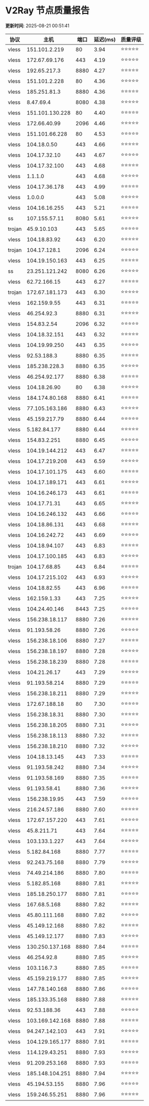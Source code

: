 # V2Ray 节点质量报告

**更新时间**: 2025-08-21 00:51:41

| 协议 | 主机 | 端口 | 延迟(ms) | 质量评级 |
|------|------|------|----------|----------|
| vless | 151.101.2.219 | 80 | 3.94 | ⭐️⭐️⭐️⭐️⭐️ |
| vless | 172.67.69.176 | 443 | 4.19 | ⭐️⭐️⭐️⭐️⭐️ |
| vless | 192.65.217.3 | 8880 | 4.27 | ⭐️⭐️⭐️⭐️⭐️ |
| vless | 151.101.2.228 | 80 | 4.36 | ⭐️⭐️⭐️⭐️⭐️ |
| vless | 185.251.81.3 | 8880 | 4.36 | ⭐️⭐️⭐️⭐️⭐️ |
| vless | 8.47.69.4 | 8080 | 4.38 | ⭐️⭐️⭐️⭐️⭐️ |
| vless | 151.101.130.228 | 80 | 4.40 | ⭐️⭐️⭐️⭐️⭐️ |
| vless | 172.66.40.99 | 2096 | 4.46 | ⭐️⭐️⭐️⭐️⭐️ |
| vless | 151.101.66.228 | 80 | 4.53 | ⭐️⭐️⭐️⭐️⭐️ |
| vless | 104.18.0.50 | 443 | 4.66 | ⭐️⭐️⭐️⭐️⭐️ |
| vless | 104.17.32.10 | 443 | 4.67 | ⭐️⭐️⭐️⭐️⭐️ |
| vless | 104.17.32.100 | 443 | 4.68 | ⭐️⭐️⭐️⭐️⭐️ |
| vless | 1.1.1.0 | 443 | 4.68 | ⭐️⭐️⭐️⭐️⭐️ |
| vless | 104.17.36.178 | 443 | 4.99 | ⭐️⭐️⭐️⭐️⭐️ |
| vless | 1.0.0.0 | 443 | 5.08 | ⭐️⭐️⭐️⭐️⭐️ |
| vless | 104.16.16.255 | 443 | 5.21 | ⭐️⭐️⭐️⭐️⭐️ |
| ss | 107.155.57.11 | 8080 | 5.61 | ⭐️⭐️⭐️⭐️⭐️ |
| trojan | 45.9.10.103 | 443 | 5.65 | ⭐️⭐️⭐️⭐️⭐️ |
| vless | 104.18.83.92 | 443 | 6.20 | ⭐️⭐️⭐️⭐️⭐️ |
| trojan | 104.17.128.1 | 2096 | 6.24 | ⭐️⭐️⭐️⭐️⭐️ |
| vless | 104.19.150.163 | 443 | 6.25 | ⭐️⭐️⭐️⭐️⭐️ |
| ss | 23.251.121.242 | 8080 | 6.26 | ⭐️⭐️⭐️⭐️⭐️ |
| vless | 62.72.166.15 | 443 | 6.27 | ⭐️⭐️⭐️⭐️⭐️ |
| trojan | 172.67.181.173 | 443 | 6.30 | ⭐️⭐️⭐️⭐️⭐️ |
| vless | 162.159.9.55 | 443 | 6.31 | ⭐️⭐️⭐️⭐️⭐️ |
| vless | 46.254.92.3 | 8880 | 6.31 | ⭐️⭐️⭐️⭐️⭐️ |
| vless | 154.83.2.54 | 2096 | 6.32 | ⭐️⭐️⭐️⭐️⭐️ |
| vless | 104.18.32.151 | 443 | 6.32 | ⭐️⭐️⭐️⭐️⭐️ |
| vless | 104.19.99.250 | 443 | 6.35 | ⭐️⭐️⭐️⭐️⭐️ |
| vless | 92.53.188.3 | 8880 | 6.35 | ⭐️⭐️⭐️⭐️⭐️ |
| vless | 185.238.228.3 | 8880 | 6.35 | ⭐️⭐️⭐️⭐️⭐️ |
| vless | 46.254.92.177 | 8880 | 6.38 | ⭐️⭐️⭐️⭐️⭐️ |
| vless | 104.18.26.90 | 80 | 6.38 | ⭐️⭐️⭐️⭐️⭐️ |
| vless | 184.174.80.168 | 8880 | 6.41 | ⭐️⭐️⭐️⭐️⭐️ |
| vless | 77.105.163.186 | 8880 | 6.43 | ⭐️⭐️⭐️⭐️⭐️ |
| vless | 45.159.217.79 | 8880 | 6.44 | ⭐️⭐️⭐️⭐️⭐️ |
| vless | 5.182.84.177 | 8880 | 6.44 | ⭐️⭐️⭐️⭐️⭐️ |
| vless | 154.83.2.251 | 8880 | 6.45 | ⭐️⭐️⭐️⭐️⭐️ |
| vless | 104.19.144.212 | 443 | 6.47 | ⭐️⭐️⭐️⭐️⭐️ |
| vless | 104.17.219.208 | 443 | 6.59 | ⭐️⭐️⭐️⭐️⭐️ |
| vless | 104.17.101.175 | 443 | 6.60 | ⭐️⭐️⭐️⭐️⭐️ |
| vless | 104.17.189.171 | 443 | 6.61 | ⭐️⭐️⭐️⭐️⭐️ |
| vless | 104.16.246.173 | 443 | 6.61 | ⭐️⭐️⭐️⭐️⭐️ |
| vless | 104.17.71.31 | 443 | 6.65 | ⭐️⭐️⭐️⭐️⭐️ |
| vless | 104.16.246.132 | 443 | 6.66 | ⭐️⭐️⭐️⭐️⭐️ |
| vless | 104.18.86.131 | 443 | 6.68 | ⭐️⭐️⭐️⭐️⭐️ |
| vless | 104.16.242.72 | 443 | 6.69 | ⭐️⭐️⭐️⭐️⭐️ |
| vless | 104.18.94.107 | 443 | 6.83 | ⭐️⭐️⭐️⭐️⭐️ |
| vless | 104.17.100.185 | 443 | 6.83 | ⭐️⭐️⭐️⭐️⭐️ |
| trojan | 104.17.68.85 | 443 | 6.84 | ⭐️⭐️⭐️⭐️⭐️ |
| vless | 104.17.215.102 | 443 | 6.93 | ⭐️⭐️⭐️⭐️⭐️ |
| vless | 104.18.82.55 | 443 | 6.96 | ⭐️⭐️⭐️⭐️⭐️ |
| vless | 162.159.1.33 | 443 | 7.25 | ⭐️⭐️⭐️⭐️⭐️ |
| vless | 104.24.40.146 | 8443 | 7.25 | ⭐️⭐️⭐️⭐️⭐️ |
| vless | 156.238.18.117 | 8880 | 7.26 | ⭐️⭐️⭐️⭐️⭐️ |
| vless | 91.193.58.26 | 8880 | 7.26 | ⭐️⭐️⭐️⭐️⭐️ |
| vless | 156.238.18.106 | 8880 | 7.27 | ⭐️⭐️⭐️⭐️⭐️ |
| vless | 156.238.18.197 | 8880 | 7.28 | ⭐️⭐️⭐️⭐️⭐️ |
| vless | 156.238.18.239 | 8880 | 7.28 | ⭐️⭐️⭐️⭐️⭐️ |
| vless | 104.21.26.17 | 443 | 7.29 | ⭐️⭐️⭐️⭐️⭐️ |
| vless | 91.193.58.214 | 8880 | 7.29 | ⭐️⭐️⭐️⭐️⭐️ |
| vless | 156.238.18.211 | 8880 | 7.29 | ⭐️⭐️⭐️⭐️⭐️ |
| vless | 172.67.188.18 | 80 | 7.30 | ⭐️⭐️⭐️⭐️⭐️ |
| vless | 156.238.18.31 | 8880 | 7.30 | ⭐️⭐️⭐️⭐️⭐️ |
| vless | 156.238.18.205 | 8880 | 7.31 | ⭐️⭐️⭐️⭐️⭐️ |
| vless | 156.238.18.113 | 8880 | 7.32 | ⭐️⭐️⭐️⭐️⭐️ |
| vless | 156.238.18.210 | 8880 | 7.32 | ⭐️⭐️⭐️⭐️⭐️ |
| vless | 104.18.13.145 | 443 | 7.33 | ⭐️⭐️⭐️⭐️⭐️ |
| vless | 91.193.58.242 | 8880 | 7.34 | ⭐️⭐️⭐️⭐️⭐️ |
| vless | 91.193.58.169 | 8880 | 7.35 | ⭐️⭐️⭐️⭐️⭐️ |
| vless | 91.193.58.41 | 8880 | 7.36 | ⭐️⭐️⭐️⭐️⭐️ |
| vless | 156.238.19.95 | 443 | 7.59 | ⭐️⭐️⭐️⭐️⭐️ |
| vless | 216.24.57.186 | 8880 | 7.60 | ⭐️⭐️⭐️⭐️⭐️ |
| vless | 172.67.157.220 | 443 | 7.61 | ⭐️⭐️⭐️⭐️⭐️ |
| vless | 45.8.211.71 | 443 | 7.64 | ⭐️⭐️⭐️⭐️⭐️ |
| vless | 103.133.1.227 | 443 | 7.64 | ⭐️⭐️⭐️⭐️⭐️ |
| vless | 5.182.84.168 | 8880 | 7.77 | ⭐️⭐️⭐️⭐️⭐️ |
| vless | 92.243.75.168 | 8880 | 7.79 | ⭐️⭐️⭐️⭐️⭐️ |
| vless | 74.49.214.186 | 8880 | 7.80 | ⭐️⭐️⭐️⭐️⭐️ |
| vless | 5.182.85.168 | 8880 | 7.81 | ⭐️⭐️⭐️⭐️⭐️ |
| vless | 185.18.250.177 | 8880 | 7.81 | ⭐️⭐️⭐️⭐️⭐️ |
| vless | 167.68.5.168 | 8880 | 7.82 | ⭐️⭐️⭐️⭐️⭐️ |
| vless | 45.80.111.168 | 8880 | 7.82 | ⭐️⭐️⭐️⭐️⭐️ |
| vless | 45.149.12.168 | 8880 | 7.82 | ⭐️⭐️⭐️⭐️⭐️ |
| vless | 45.149.12.177 | 8880 | 7.83 | ⭐️⭐️⭐️⭐️⭐️ |
| vless | 130.250.137.168 | 8880 | 7.84 | ⭐️⭐️⭐️⭐️⭐️ |
| vless | 46.254.92.8 | 8880 | 7.85 | ⭐️⭐️⭐️⭐️⭐️ |
| vless | 103.116.7.3 | 8880 | 7.85 | ⭐️⭐️⭐️⭐️⭐️ |
| vless | 45.159.219.177 | 8880 | 7.85 | ⭐️⭐️⭐️⭐️⭐️ |
| vless | 147.78.140.168 | 8880 | 7.86 | ⭐️⭐️⭐️⭐️⭐️ |
| vless | 185.133.35.168 | 8880 | 7.88 | ⭐️⭐️⭐️⭐️⭐️ |
| vless | 92.53.188.36 | 443 | 7.88 | ⭐️⭐️⭐️⭐️⭐️ |
| vless | 103.169.142.168 | 8880 | 7.88 | ⭐️⭐️⭐️⭐️⭐️ |
| vless | 94.247.142.103 | 443 | 7.91 | ⭐️⭐️⭐️⭐️⭐️ |
| vless | 104.129.165.177 | 8880 | 7.91 | ⭐️⭐️⭐️⭐️⭐️ |
| vless | 114.129.43.251 | 8880 | 7.93 | ⭐️⭐️⭐️⭐️⭐️ |
| vless | 91.209.253.168 | 8880 | 7.93 | ⭐️⭐️⭐️⭐️⭐️ |
| vless | 185.148.104.251 | 8880 | 7.94 | ⭐️⭐️⭐️⭐️⭐️ |
| vless | 45.194.53.155 | 8880 | 7.96 | ⭐️⭐️⭐️⭐️⭐️ |
| vless | 159.246.55.251 | 8880 | 7.96 | ⭐️⭐️⭐️⭐️⭐️ |

